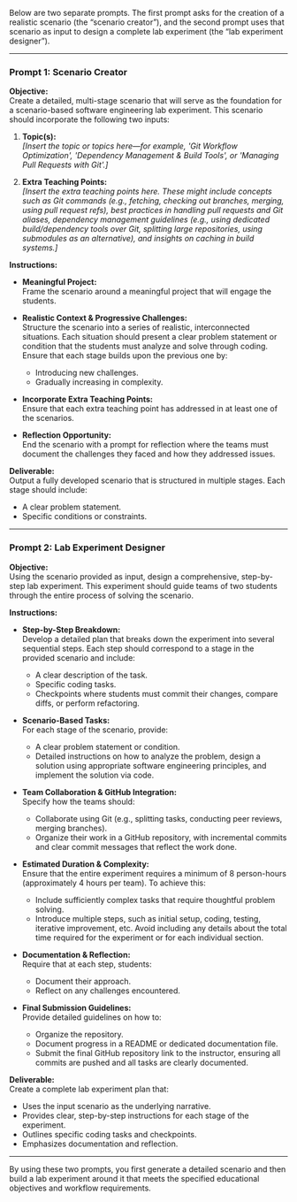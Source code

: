 Below are two separate prompts. The first prompt asks for the creation of a realistic scenario (the “scenario creator”), and the second prompt uses that scenario as input to design a complete lab experiment (the “lab experiment designer”).

---

### **Prompt 1: Scenario Creator**

**Objective:**  
Create a detailed, multi-stage scenario that will serve as the foundation for a scenario-based software engineering lab experiment. This scenario should incorporate the following two inputs:

1. **Topic(s):**  
   *[Insert the topic or topics here—for example, 'Git Workflow Optimization', 'Dependency Management & Build Tools', or 'Managing Pull Requests with Git'.]*

2. **Extra Teaching Points:**  
   *[Insert the extra teaching points here. These might include concepts such as Git commands (e.g., fetching, checking out branches, merging, using pull request refs), best practices in handling pull requests and Git aliases, dependency management guidelines (e.g., using dedicated build/dependency tools over Git, splitting large repositories, using submodules as an alternative), and insights on caching in build systems.]*

**Instructions:**  
- **Meaningful Project:**  
  Frame the scenario around a meaningful project that will engage the students.
  
- **Realistic Context & Progressive Challenges:**  
  Structure the scenario into a series of realistic, interconnected situations. Each situation should present a clear problem statement or condition that the students must analyze and solve through coding. Ensure that each stage builds upon the previous one by:
  - Introducing new challenges.
  - Gradually increasing in complexity.
  
- **Incorporate Extra Teaching Points:**  
  Ensure that each extra teaching point has addressed in at least one of the scenarios.
  
- **Reflection Opportunity:**  
  End the scenario with a prompt for reflection where the teams must document the challenges they faced and how they addressed issues.

**Deliverable:**  
Output a fully developed scenario that is structured in multiple stages. Each stage should include:
- A clear problem statement.
- Specific conditions or constraints.

---

### **Prompt 2: Lab Experiment Designer**

**Objective:**  
Using the scenario provided as input, design a comprehensive, step-by-step lab experiment. This experiment should guide teams of two students through the entire process of solving the scenario.

**Instructions:**  
- **Step-by-Step Breakdown:**  
  Develop a detailed plan that breaks down the experiment into several sequential steps. Each step should correspond to a stage in the provided scenario and include:
  - A clear description of the task.
  - Specific coding tasks.
  - Checkpoints where students must commit their changes, compare diffs, or perform refactoring.
  
- **Scenario-Based Tasks:**  
  For each stage of the scenario, provide:
  - A clear problem statement or condition.
  - Detailed instructions on how to analyze the problem, design a solution using appropriate software engineering principles, and implement the solution via code.
  
- **Team Collaboration & GitHub Integration:**  
  Specify how the teams should:
  - Collaborate using Git (e.g., splitting tasks, conducting peer reviews, merging branches).
  - Organize their work in a GitHub repository, with incremental commits and clear commit messages that reflect the work done.
  
- **Estimated Duration & Complexity:**  
  Ensure that the entire experiment requires a minimum of 8 person-hours (approximately 4 hours per team). To achieve this:
  - Include sufficiently complex tasks that require thoughtful problem solving.
  - Introduce multiple steps, such as initial setup, coding, testing, iterative improvement, etc.
  Avoid including any details about the total time required for the experiment or for each individual section.

- **Documentation & Reflection:**  
  Require that at each step, students:
  - Document their approach.
  - Reflect on any challenges encountered.
  
- **Final Submission Guidelines:**  
  Provide detailed guidelines on how to:
  - Organize the repository.
  - Document progress in a README or dedicated documentation file.
  - Submit the final GitHub repository link to the instructor, ensuring all commits are pushed and all tasks are clearly documented.

**Deliverable:**  
Create a complete lab experiment plan that:
- Uses the input scenario as the underlying narrative.
- Provides clear, step-by-step instructions for each stage of the experiment.
- Outlines specific coding tasks and checkpoints.
- Emphasizes documentation and reflection.

---

By using these two prompts, you first generate a detailed scenario and then build a lab experiment around it that meets the specified educational objectives and workflow requirements.